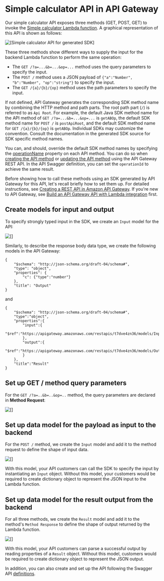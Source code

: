 # Simple calculator API in API Gateway<a name="simple-calc-lambda-api"></a>

Our simple calculator API exposes three methods \(GET, POST, GET\) to invoke the [Simple calculator Lambda function](simple-calc-nodejs-lambda-function.md)\. A graphical representation of this API is shown as follows:

![\[Simple calculator API for generated SDK\]](http://docs.aws.amazon.com/apigateway/latest/developerguide/images/simple-calc-api-console-hierarchy.png)

These three methods show different ways to supply the input for the backend Lambda function to perform the same operation: 
+ The `GET /?a=...&b=...&op=...` method uses the query parameters to specify the input\.
+ The `POST /` method uses a JSON payload of `{"a":"Number", "b":"Number", "op":"string"}` to specify the input\.
+ The `GET /{a}/{b}/{op}` method uses the path parameters to specify the input\.

If not defined, API Gateway generates the corresponding SDK method name by combining the HTTP method and path parts\. The root path part \(`/`\) is referred to as `Api Root`\. For example, the default Java SDK method name for the API method of `GET /?a=...&b=...&op=...` is `getABOp`, the default SDK method name for `POST /` is `postApiRoot`, and the default SDK method name for `GET /{a}/{b}/{op}` is `getABOp`\. Individual SDKs may customize the convention\. Consult the documentation in the generated SDK source for SDK specific method names\. 

You can, and should, override the default SDK method names by specifying the [operationName](https://docs.aws.amazon.com/apigateway/api-reference/resource/method/#operationName) property on each API method\. You can do so when [creating the API method](https://docs.aws.amazon.com/apigateway/api-reference/link-relation/method-put/) or [updating the API method](https://docs.aws.amazon.com/apigateway/api-reference/link-relation/method-update/) using the API Gateway REST API\. In the API Swagger definition, you can set the `operationId` to achieve the same result\.

Before showing how to call these methods using an SDK generated by API Gateway for this API, let's recall briefly how to set them up\. For detailed instructions, see [Creating a REST API in Amazon API Gateway](how-to-create-api.md)\. If you're new to API Gateway, see [Build an API Gateway API with Lambda integration](getting-started-with-lambda-integration.md) first\.

## Create models for input and output<a name="simple-calc-lambda-api-create-models-for-input-and-output"></a>

To specify strongly typed input in the SDK, we create an `Input` model for the API:

![\[\]](http://docs.aws.amazon.com/apigateway/latest/developerguide/images/simple-calc-api-create-input-model.png)

Similarly, to describe the response body data type, we create the following models in the API Gateway:

```
{
    "$schema": "http://json-schema.org/draft-04/schema#",
    "type": "object",
    "properties": {
        "c": {"type":"number"}
    },
    "title": "Output"
}
```

and

```
{
    "$schema": "http://json-schema.org/draft-04/schema#",
    "type":"object",
    "properties":{
        "input":{
            "$ref":"https://apigateway.amazonaws.com/restapis/t7dve4zn36/models/Input"
        },
        "output":{
            "$ref":"https://apigateway.amazonaws.com/restapis/t7dve4zn36/models/Output"
        }
    },
    "title":"Result"
}
```

## Set up GET / method query parameters<a name="simple-calc-lambda-api-set-up-get-method-query-parameters"></a>

For the `GET /?a=..&b=..&op=..` method, the query parameters are declared in **Method Request**:

![\[\]](http://docs.aws.amazon.com/apigateway/latest/developerguide/images/simple-calc-api-get-root-method-execution.png)

## Set up data model for the payload as input to the backend<a name="simple-calc-lambda-api-set-up-post-method-body-data-type"></a>

For the `POST /` method, we create the `Input` model and add it to the method request to define the shape of input data\. 

![\[\]](http://docs.aws.amazon.com/apigateway/latest/developerguide/images/simple-calc-api-post-root-method-request.png)

With this model, your API customers can call the SDK to specify the input by instantiating an `Input` object\. Without this model, your customers would be required to create dictionary object to represent the JSON input to the Lambda function\. 

## Set up data model for the result output from the backend<a name="simple-calc-lambda-api-set-up-all-methods-result-data-type"></a>

For all three methods, we create the `Result` model and add it to the method's `Method Response` to define the shape of output returned by the Lambda function\.

![\[\]](http://docs.aws.amazon.com/apigateway/latest/developerguide/images/simple-calc-api-get-abop-method-response.png)

With this model, your API customers can parse a successful output by reading properties of a `Result` object\. Without this model, customers would be required to create dictionary object to represent the JSON output\. 

In addition, you can also create and set up the API following the Swagger API [definitions](simple-calc-lambda-api-swagger-definition.md)\.